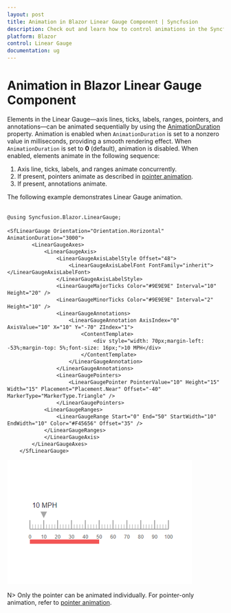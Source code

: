 ```yaml
---
layout: post
title: Animation in Blazor Linear Gauge Component | Syncfusion
description: Check out and learn how to control animations in the Syncfusion Blazor Linear Gauge component and much more details.
platform: Blazor
control: Linear Gauge
documentation: ug
---
```


# Animation in Blazor Linear Gauge Component

Elements in the Linear Gauge—axis lines, ticks, labels, ranges, pointers, and annotations—can be animated sequentially by using the [AnimationDuration](https://help.syncfusion.com/cr/blazor/Syncfusion.Blazor.LinearGauge.SfLinearGauge.html#Syncfusion_Blazor_Linear_Gauge_SfLinearGauge_AnimationDuration) property. Animation is enabled when `AnimationDuration` is set to a nonzero value in milliseconds, providing a smooth rendering effect. When `AnimationDuration` is set to **0** (default), animation is disabled. When enabled, elements animate in the following sequence:

1. Axis line, ticks, labels, and ranges animate concurrently.
2. If present, pointers animate as described in [pointer animation](https://blazor.syncfusion.com/documentation/linear-gauge/pointers#pointer-animation).
3. If present, annotations animate.

The following example demonstrates Linear Gauge animation.

```cshtml

@using Syncfusion.Blazor.LinearGauge;

<SfLinearGauge Orientation="Orientation.Horizontal" AnimationDuration="3000">
        <LinearGaugeAxes>
            <LinearGaugeAxis>
                <LinearGaugeAxisLabelStyle Offset="48">
                    <LinearGaugeAxisLabelFont FontFamily="inherit"></LinearGaugeAxisLabelFont>
                </LinearGaugeAxisLabelStyle>
                <LinearGaugeMajorTicks Color="#9E9E9E" Interval="10" Height="20" />
                <LinearGaugeMinorTicks Color="#9E9E9E" Interval="2" Height="10" />
                <LinearGaugeAnnotations>
                    <LinearGaugeAnnotation AxisIndex="0" AxisValue="10" X="10" Y="-70" ZIndex="1">
                        <ContentTemplate>
                            <div style="width: 70px;margin-left: -53%;margin-top: 5%;font-size: 16px;">10 MPH</div>
                        </ContentTemplate>
                    </LinearGaugeAnnotation>
                </LinearGaugeAnnotations>
                <LinearGaugePointers>
                    <LinearGaugePointer PointerValue="10" Height="15" Width="15" Placement="Placement.Near" Offset="-40" MarkerType="MarkerType.Triangle" />
                </LinearGaugePointers>
            <LinearGaugeRanges>
                <LinearGaugeRange Start="0" End="50" StartWidth="10" EndWidth="10" Color="#F45656" Offset="35" />
            </LinearGaugeRanges>
            </LinearGaugeAxis>
        </LinearGaugeAxes>
    </SfLinearGauge>

```

![Blazor Linear Gauge Animation](images/blazor-linear-gauge-multiple-elements-animation.gif)

N> Only the pointer can be animated individually. For pointer-only animation, refer to [pointer animation](https://blazor.syncfusion.com/documentation/linear-gauge/pointers#pointer-animation).
